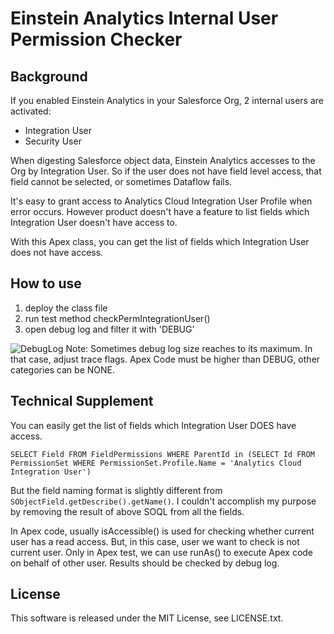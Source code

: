 # Einstein Analytics Internal User Permission Checker

## Background
If you enabled Einstein Analytics in your Salesforce Org, 2 internal users are activated:
* Integration User
* Security User

When digesting Salesforce object data, Einstein Analytics accesses to the Org by Integration User.  So if the user does not have field level access, that field cannot be selected, or sometimes Dataflow fails.

It's easy to grant access to Analytics Cloud Integration User Profile when error occurs. However product doesn't have a feature to list fields which Integration User doesn't have access to.

With this Apex class, you can get the list of fields which Integration User does not have access.

## How to use
1. deploy the class file
2. run test method checkPermIntegrationUser()
3. open debug log and filter it with 'DEBUG'

![DebugLog](https://qiita-image-store.s3.ap-northeast-1.amazonaws.com/0/144149/e9750727-d513-0b9f-f84c-e39c68c3af73.png)
Note: Sometimes debug log size reaches to its maximum.  In that case, adjust trace flags.  Apex Code must be higher than DEBUG, other categories can be NONE.

## Technical Supplement
You can easily get the list of fields which Integration User DOES have access.
```
SELECT Field FROM FieldPermissions WHERE ParentId in (SELECT Id FROM PermissionSet WHERE PermissionSet.Profile.Name = 'Analytics Cloud Integration User')
```
But the field naming format is slightly different from `SObjectField.getDescribe().getName()`.  I couldn't accomplish my purpose by removing the result of above SOQL from all the fields.

In Apex code, usually isAccessible() is used for checking whether current user has a read access.  But, in this case, user we want to check is not current user.  Only in Apex test, we can use runAs() to execute Apex code on behalf of other user.  Results should be checked by debug log.

## License
This software is released under the MIT License, see LICENSE.txt.